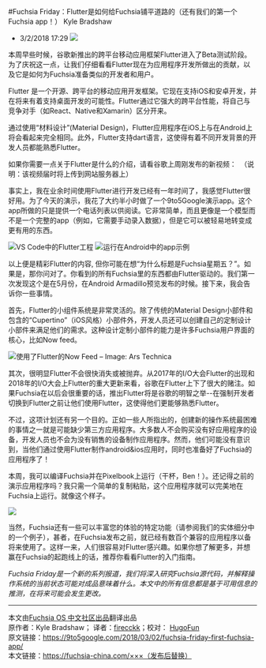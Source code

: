 
#Fuchsia Friday：Flutter是如何给Fuchsia铺平道路的（还有我们的第一个Fuchsia app！）
Kyle Bradshaw
- 3/2/2018 17:29
![](https://i0.wp.com/9to5google.com/wp-content/uploads/sites/4/2018/03/fuchsia-friday-Flutter.png)

本周早些时候，谷歌新推出的跨平台移动应用框架Flutter进入了Beta测试阶段。为了庆祝这一点，让我们仔细看看Flutter现在为应用程序开发所做出的贡献，以及它是如何为Fuchsia准备类似的开发者和用户。

Flutter 是一个开源、跨平台的移动应用开发框架。它现在支持iOS和安卓开发，并在将来有着支持桌面开发的可能性。Flutter通过它强大的跨平台性能，将自己与竞争对手（如React、Native和Xamarin）区分开来。

通过使用“材料设计”(Material Design)，Flutter应用程序在iOS上与在Android上将会看起来完全相同。此外，Flutter支持dart语言，这使得有着不同开发背景的开发人员都能熟悉Flutter。

如果你需要一点关于Flutter是什么的介绍，请看谷歌上周刚发布的新视频：
![]()
（说明：该视频届时将上传到网站服务器上）

事实上，我在业余时间使用Flutter进行开发已经有一年时间了，我感觉Flutter很好用。为了今天的演示，我花了大约半小时做了一个9to5Google演示app。这个app所做的只是提供一个电话列表以供阅读。它非常简单，而且更像是一个模型而不是一个完整的app（例如，它需要手动录入数据），但是它可以被轻易地转变成更有用的东西。

![VS Code中的Flutter工程](https://i0.wp.com/9to5google.com/wp-content/uploads/sites/4/2018/03/screenshot-from-2018-03-02-12-25-36.png)
![运行在Android中的app示例](https://i2.wp.com/9to5google.com/wp-content/uploads/sites/4/2018/03/capture_2018-03-02-12-29-53.png)

以上便是精彩Flutter的内容, 但你可能在想“为什么标题是Fuchsia星期五？”。如果是，那你问对了。你看到的所有Fuchsia里的东西都由Flutter驱动的。我们第一次发现这个是在5月份，在Android Armadillo预览发布的时候。接下来，我会告诉你一些事情。

首先，Flutter的小组件系统是非常灵活的。除了传统的Material Design小部件和包含的“Cupertino”（iOS风格）小部件外，开发人员还可以创建自己的定制设计小部件来满足他们的需求。这种设计定制小部件的能力是许多Fuchsia用户界面的核心，比如Now feed。

![使用了Flutter的Now Feed – Image: Ars Technica](https://9to5google.com/wp-content/uploads/sites/4/2018/03/google-fuchsia-1-2018-28-1440x1080.jpg)

其次，很明显Flutter不会很快消失或被抛弃。从2017年的I/O大会Flutter的出现和2018年的I/O大会上Flutter的重大更新来看，谷歌在Flutter上下了很大的赌注。如果Fuchsia在以后会很重要的话，推出Flutter将是谷歌的明智之举--在强制开发者切换到Flutter之前让他们使用Flutter，这使得他们更能够熟悉Flutter。

不过，这项计划还有另一个目的。正如一些人所指出的，创建新的操作系统最困难的事情之一就是可能缺少第三方应用程序。大多数人不会购买没有好应用程序的设备，开发人员也不会为没有销售的设备制作应用程序。然而，他们可能没有意识到，当他们通过使用Flutter制作android&ios应用时，同时也准备好了Fuchsia的应用程序了！

本周，我可以编译Fuchsia并在Pixelbook上运行（干杯，Ben！）。还记得之前的演示应用程序吗？我只需一个简单的复制粘贴，这个应用程序就可以完美地在Fuchsia上运行。就像这个样子。

![](https://9to5google.com/wp-content/uploads/sites/4/2018/03/20180302_173431.jpg)

当然，Fuchsia还有一些可以丰富您的体验的特定功能（请参阅我们的实体细分中的一个例子），甚者，在Fuchsia发布之前，就已经有数百个兼容的应用程序以备将来使用了。这样一来，人们很容易对Flutter感兴趣。如果你想了解更多，并想赢在Fuchsia的起跑线上的话，推荐你看看Flutter的入门指南。

*Fuchsia Friday是一个新的系列报道，我们将深入研究Fuchsia源代码，并解释操作系统的当前状态可能对成品意味着什么。本文中的所有信息都是基于可用信息的推测，在将来可能会发生更改。*
***
本文由[Fuchsia OS 中文社区出品](https://fuchsia-china.com)翻译出品               
原作者：Kyle Bradshaw； 译者：[firecckk](https://github.com/firecckk)；校对： [HugoFun](https://github.com/HugoFun)       
原文链接：https://9to5google.com/2018/03/02/fuchsia-friday-first-fuchsia-app/        
本文链接：https://fuchsia-china.com/×××（发布后替换）
